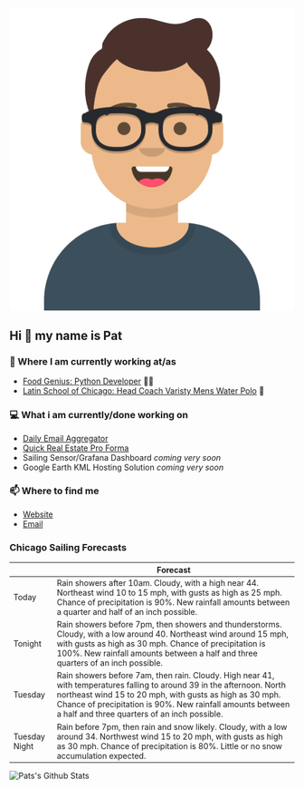 [![Social banner for p-j-falconer](https://raw.githubusercontent.com/P-J-FALCONER/P-J-FALCONER/master/assets/avataaars.svg)](https://patfalconer.com/)
## Hi :wave: my name is Pat

### 💼 Where I am currently working at/as
- [Food Genius: Python Developer](https://getfoodgenius.com/) 🍔🐍
- [Latin School of Chicago: Head Coach Varisty Mens Water Polo](https://www.latinschool.org/) 🤽


### 💻 What i am currently/done working on
 - [Daily Email Aggregator](https://github.com/P-J-FALCONER/dott_daily_mail)
 - [Quick Real Estate Pro Forma](https://github.com/P-J-FALCONER/henry)
 - Sailing Sensor/Grafana Dashboard *coming very soon*
 - Google Earth KML Hosting Solution *coming very soon*

### 📫 Where to find me
 - [Website](https://patfalconer.com/)
 - [Email](mailto:patrick.j.falconer@gmail.com)


### Chicago Sailing Forecasts
|   | Forecast  |
|---|---|
| Today | Rain showers after 10am. Cloudy, with a high near 44. Northeast wind 10 to 15 mph, with gusts as high as 25 mph. Chance of precipitation is 90%. New rainfall amounts between a quarter and half of an inch possible. |
| Tonight | Rain showers before 7pm, then showers and thunderstorms. Cloudy, with a low around 40. Northeast wind around 15 mph, with gusts as high as 30 mph. Chance of precipitation is 100%. New rainfall amounts between a half and three quarters of an inch possible. |
| Tuesday | Rain showers before 7am, then rain. Cloudy. High near 41, with temperatures falling to around 39 in the afternoon. North northeast wind 15 to 20 mph, with gusts as high as 30 mph. Chance of precipitation is 90%. New rainfall amounts between a half and three quarters of an inch possible. |
| Tuesday Night | Rain before 7pm, then rain and snow likely. Cloudy, with a low around 34. Northwest wind 15 to 20 mph, with gusts as high as 30 mph. Chance of precipitation is 80%. Little or no snow accumulation expected. |

![Pats's Github Stats](https://github-readme-stats.vercel.app/api?username=p-j-falconer&show_icons=true&theme=radical)
